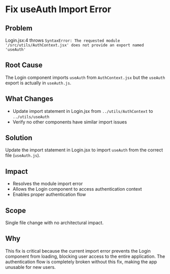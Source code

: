 # Fix useAuth Import Error

## Problem
Login.jsx:4 throws `SyntaxError: The requested module '/src/utils/AuthContext.jsx' does not provide an export named 'useAuth'`

## Root Cause
The Login component imports `useAuth` from `AuthContext.jsx` but the `useAuth` export is actually in `useAuth.js`.

## What Changes
- Update import statement in Login.jsx from `../utils/AuthContext` to `../utils/useAuth`
- Verify no other components have similar import issues

## Solution
Update the import statement in Login.jsx to import `useAuth` from the correct file (`useAuth.js`).

## Impact
- Resolves the module import error
- Allows the Login component to access authentication context
- Enables proper authentication flow

## Scope
Single file change with no architectural impact.

## Why
This fix is critical because the current import error prevents the Login component from loading, blocking user access to the entire application. The authentication flow is completely broken without this fix, making the app unusable for new users.